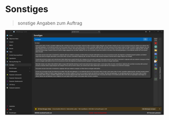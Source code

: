 # Sonstiges

>sonstige Angaben zum Auftrag

![image](/LiftDataManager/Docs/HelpImages/image66.png)  

[//]: # (Tags: Sonstiges| Angaben zum Auftrag)  
